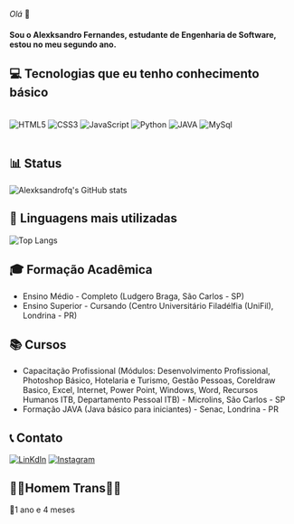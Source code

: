_Olá_ 👋 
#### Sou o Alexksandro Fernandes, estudante de Engenharia de Software, estou no meu segundo ano.

## 💻 Tecnologias que eu tenho conhecimento básico
<div style="display: inline_block"><br/>
    <img align="center" src="https://img.shields.io/badge/HTML5-E34F26?style=for-the-badge&logo=html5&logoColor=white" alt="HTML5"/>
    <img align="center" src="https://img.shields.io/badge/CSS3-1572B6?style=for-the-badge&logo=css3&logoColor=white" alt="CSS3"/>
    <img align="center" src="https://img.shields.io/badge/JavaScript-F7DF1E?style=for-the-badge&logo=javascript&logoColor=black" alt="JavaScript"/>
    <img align="center" src="https://img.shields.io/badge/Python-14354C?style=for-the-badge&logo=python&logoColor=white" alt="Python"/>
    <img align="center" src="https://img.shields.io/badge/Java-ED8B00?style=for-the-badge&logo=openjdk&logoColor=white" alt="JAVA"/>
    <img align="center" src="https://img.shields.io/badge/MySQL-00000F?style=for-the-badge&logo=mysql&logoColor=white" alt="MySql"/>
</div></br>

## 📊 Status
![Alexksandrofq's GitHub stats](https://github-readme-stats.vercel.app/api?username=Alexksandrofq&show_icons=true&theme=tokyonight)

## 📌 Linguagens mais utilizadas
![Top Langs](https://github-readme-stats.vercel.app/api/top-langs/?username=Alexksandrofq&layout=compact&theme=tokyonight)


## 🎓 Formação Acadêmica 
- Ensino Médio - Completo (Ludgero Braga, São Carlos - SP)</br>
- Ensino Superior - Cursando (Centro Universitário Filadélfia (UniFil), Londrina - PR)

## 📚 Cursos
- Capacitação Profissional (Módulos:  Desenvolvimento Profissional, Photoshop Básico, Hotelaria e Turismo, 
Gestão Pessoas, Coreldraw Basico, Excel, Internet, Power Point, Windows, Word, Recursos Humanos ITB, Departamento Pessoal ITB) - Microlins, São Carlos - SP</br>
- Formação JAVA (Java básico para iniciantes) - Senac, Londrina - PR

## 📞 Contato
[![LinKdIn](https://img.shields.io/badge/LinkedIn-0077B5?style=for-the-badge&logo=linkedin&logoColor=white)](https://www.linkedin.com/in/alexksandro-fernandes-de-queiroz-4040172b8/)
[![Instagram](https://img.shields.io/badge/Instagram-E4405F?style=for-the-badge&logo=instagram&logoColor=white)](https://www.instagram.com/alezinho_fq/)

## 🏳️‍⚧️Homem Trans🏳️‍⚧️
💉1 ano e 4 meses
